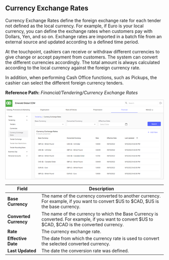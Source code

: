 ## Currency Exchange Rates

Currency Exchange Rates define the foreign exchange rate for each tender not defined as the local currency. For example, if Euro is your local currency, you can define the exchange rates when customers pay with Dollars, Yen, and so on. Exchange rates are imported in a batch file from an external source and updated according to a defined time period.

At the touchpoint, cashiers can receive or withdraw different currencies to give change or accept payment from customers. The system can convert the different currencies accordingly. The total amount is always calculated according to the local currency against the foreign currency rate.

In addition, when performing Cash Office functions, such as Pickups, the cashier can select the different foreign currency tenders.

**Reference Path:** *Financial/Tendering/Currency Exchange Rates*

![Currency Exchange Rates Screen](/Images/CurrencyExchangeRatesScreen.png)

|**Field**|**Description**|
|---------|----------|
|**Base Currency**|The name of the currency converted to another currency. For example, if you want to convert $US to $CAD, $US is the base currency.|
|**Converted Currency**|The name of the currency to which the Base Currency is converted. For example, if you want to convert $US to $CAD, $CAD is the converted currency.|
|**Rate**|The currency exchange rate.|
|**Effective Date**|The date from which the currency rate is used to convert the selected converted currency.|
|**Last Updated**|The date the conversion rate was defined.|